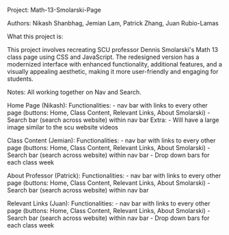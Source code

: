 Project: Math-13-Smolarski-Page

Authors: Nikash Shanbhag, Jemian Lam, Patrick Zhang, Juan Rubio-Lamas

What this project is:

This project involves recreating SCU professor Dennis Smolarski's Math 13 class page using CSS and JavaScript. The redesigned version has a modernized interface with enhanced functionality, additional features, and a visually appealing aesthetic, making it more user-friendly and engaging for students.

Notes: All working together on Nav and Search.

Home Page (Nikash):
    Functionalities: 
        - nav bar with links to every other page (buttons: Home, Class Content, Relevant Links, About Smolarski)
        - Search bar (search across website) within nav bar
    Extra:
        - Will have a large image similar to the scu website videos

Class Content (Jemian):
    Functionalities: 
        - nav bar with links to every other page (buttons: Home, Class Content, Relevant Links, About Smolarski)
        - Search bar (search across website) within nav bar
        - Drop down bars for each class week

About Professor (Patrick):
    Functionalities: 
        - nav bar with links to every other page (buttons: Home, Class Content, Relevant Links, About Smolarski)
        - Search bar (search across website) within nav bar

Relevant Links (Juan):
    Functionalities: 
        - nav bar with links to every other page (buttons: Home, Class Content, Relevant Links, About Smolarski)
        - Search bar (search across website) within nav bar
        - Drop down bars for each class week